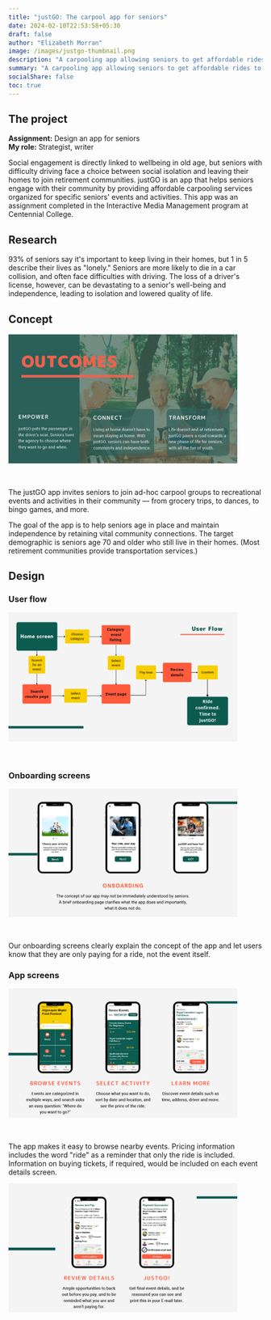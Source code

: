 ```yaml
---
title: "justGO: The carpool app for seniors"
date: 2024-02-10T22:53:58+05:30
draft: false
author: "Elizabeth Morran"
image: /images/justgo-thumbnail.png
description: "A carpooling app allowing seniors to get affordable rides to local events."
summary: "A carpooling app allowing seniors to get affordable rides to local events."                
socialShare: false
toc: true
---
```

## The project

**Assignment:** Design an app for seniors    
**My role:** Strategist, writer  

Social engagement is directly linked to wellbeing in old age, but seniors with difficulty driving face a choice between social isolation and leaving their homes to join retirement communities. justGO is an app that helps seniors engage with their community by providing affordable carpooling services organized for specific seniors' events and activities. This app was an assignment completed in the Interactive Media Management program at Centennial College. 

## Research

93% of seniors say it's important to keep living in their homes, but 1 in 5 describe their lives as "lonely." Seniors are more likely to die in a car collision, and often face difficulties with driving. The loss of a driver's license, however, can be devastating to a senior's well-being and independence, leading to isolation and lowered quality of life. 

## Concept

<img src="/image_samples/justgo/outcomes.png" width="90%">

&nbsp;

The justGO app invites seniors to join ad-hoc carpool groups to recreational events and activities in their community — from grocery trips, to dances, to bingo games, and more. 

The goal of the app is to help seniors age in place and maintain independence by retaining vital community connections. The target demographic is seniors age 70 and older who still live in their homes. (Most retirement communities provide transportation services.)


## Design

### User flow

<img src="/image_samples/justgo/user-flow.png" width="90%">

&nbsp;

### Onboarding screens

<img src="/image_samples/justgo/onboarding.png" width="90%">

&nbsp;

Our onboarding screens clearly explain the concept of the app and let users know that they are only paying for a ride, not the event itself.

### App screens

<img src="/image_samples/justgo/browse-select.png" width="90%">

&nbsp;

The app makes it easy to browse nearby events. Pricing information includes the word "ride" as a reminder that only the ride is included. Information on buying tickets, if required, would be included on each event details screen.

<img src="/image_samples/justgo/review-go.png" width="90%">